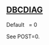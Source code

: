 ## [DBCDIAG](https://nexus.hexagon.com/documentationcenter/bundle/MSC_Nastran_2022.4/page/Nastran_Combined_Book/qrg/parameters/TOC.DBCDIAG.xhtml)

Default    = 0

See POST=0.

